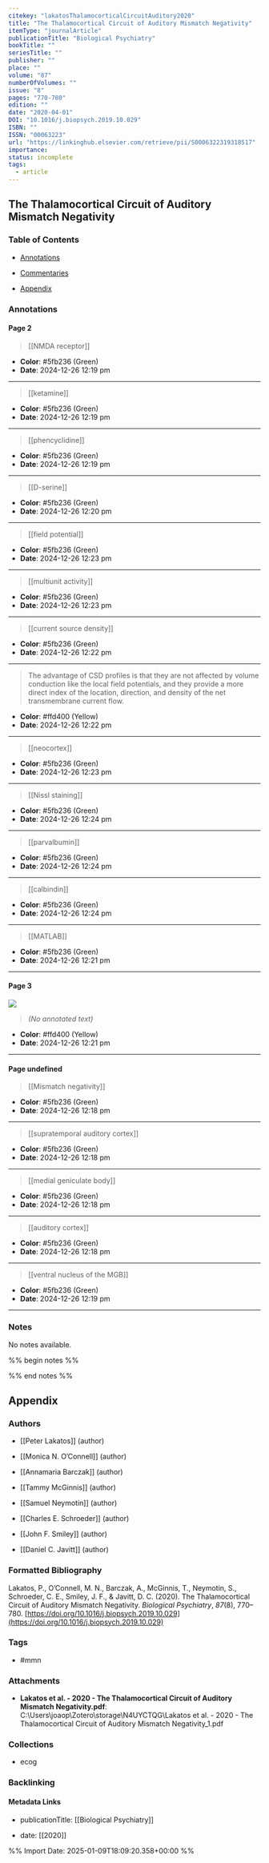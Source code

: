 ```yaml
---
citekey: "lakatosThalamocorticalCircuitAuditory2020"
title: "The Thalamocortical Circuit of Auditory Mismatch Negativity"
itemType: "journalArticle"
publicationTitle: "Biological Psychiatry"
bookTitle: ""
seriesTitle: ""
publisher: ""
place: ""
volume: "87"
numberOfVolumes: ""
issue: "8"
pages: "770-780"
edition: ""
date: "2020-04-01"
DOI: "10.1016/j.biopsych.2019.10.029"
ISBN: ""
ISSN: "00063223"
url: "https://linkinghub.elsevier.com/retrieve/pii/S0006322319318517"
importance: 
status: incomplete
tags:
  - article
---
```


## The Thalamocortical Circuit of Auditory Mismatch Negativity

### Table of Contents

- [Annotations](#annotations)

+ [Commentaries](#commentaries)

- [Appendix](#appendix)

### Annotations




#### Page 2








> [[NMDA receptor]]





- **Color**: #5fb236 (Green)
- **Date**: 2024-12-26 12:19 pm

---








> [[ketamine]]





- **Color**: #5fb236 (Green)
- **Date**: 2024-12-26 12:19 pm

---








> [[phencyclidine]]





- **Color**: #5fb236 (Green)
- **Date**: 2024-12-26 12:19 pm

---








> [[D-serine]]





- **Color**: #5fb236 (Green)
- **Date**: 2024-12-26 12:20 pm

---








> [[field potential]]





- **Color**: #5fb236 (Green)
- **Date**: 2024-12-26 12:23 pm

---








> [[multiunit activity]]





- **Color**: #5fb236 (Green)
- **Date**: 2024-12-26 12:23 pm

---








> [[current source  density]]





- **Color**: #5fb236 (Green)
- **Date**: 2024-12-26 12:22 pm

---







> The advantage of CSD profiles is that they are not affected by volume conduction like the local field potentials, and they provide a more direct index of the location, direction, and density of the net transmembrane current flow.





- **Color**: #ffd400 (Yellow)
- **Date**: 2024-12-26 12:22 pm

---








> [[neocortex]]





- **Color**: #5fb236 (Green)
- **Date**: 2024-12-26 12:23 pm

---








> [[Nissl staining]]





- **Color**: #5fb236 (Green)
- **Date**: 2024-12-26 12:24 pm

---








> [[parvalbumin]]





- **Color**: #5fb236 (Green)
- **Date**: 2024-12-26 12:24 pm

---








> [[calbindin]]





- **Color**: #5fb236 (Green)
- **Date**: 2024-12-26 12:24 pm

---








> [[MATLAB]]





- **Color**: #5fb236 (Green)
- **Date**: 2024-12-26 12:21 pm

---



#### Page 3




![](<0 - Supplementary/images/lakatosThalamocorticalCircuitAuditory2020.md/image-3-x32-y324.png>)



> *(No annotated text)*




- **Color**: #ffd400 (Yellow)
- **Date**: 2024-12-26 12:21 pm

---



#### Page undefined








> [[Mismatch negativity]]





- **Color**: #5fb236 (Green)
- **Date**: 2024-12-26 12:18 pm

---








> [[supratemporal auditory cortex]]





- **Color**: #5fb236 (Green)
- **Date**: 2024-12-26 12:18 pm

---








> [[medial geniculate body]]





- **Color**: #5fb236 (Green)
- **Date**: 2024-12-26 12:18 pm

---








> [[auditory cortex]]





- **Color**: #5fb236 (Green)
- **Date**: 2024-12-26 12:18 pm

---








> [[ventral nucleus of the MGB]]





- **Color**: #5fb236 (Green)
- **Date**: 2024-12-26 12:19 pm

---





### Notes


No notes available.


%% begin notes %%

<!-- Write your personal notes here -->

%% end notes %%

## Appendix

### Authors


- [[Peter Lakatos]] (author)

- [[Monica N. O’Connell]] (author)

- [[Annamaria Barczak]] (author)

- [[Tammy McGinnis]] (author)

- [[Samuel Neymotin]] (author)

- [[Charles E. Schroeder]] (author)

- [[John F. Smiley]] (author)

- [[Daniel C. Javitt]] (author)




### Formatted Bibliography

Lakatos, P., O’Connell, M. N., Barczak, A., McGinnis, T., Neymotin, S., Schroeder, C. E., Smiley, J. F., & Javitt, D. C. (2020). The Thalamocortical Circuit of Auditory Mismatch Negativity. _Biological Psychiatry_, _87_(8), 770–780. [https://doi.org/10.1016/j.biopsych.2019.10.029](https://doi.org/10.1016/j.biopsych.2019.10.029)


### Tags


- #mmn




### Attachments


- **Lakatos et al. - 2020 - The Thalamocortical Circuit of Auditory Mismatch Negativity.pdf**: C:\Users\joaop\Zotero\storage\N4UYCTQG\Lakatos et al. - 2020 - The Thalamocortical Circuit of Auditory Mismatch Negativity_1.pdf




### Collections


- ecog





### Backlinking


#### Metadata Links


- publicationTitle: [[Biological Psychiatry]]




- date: [[2020]]






%% Import Date: 2025-01-09T18:09:20.358+00:00 %%
